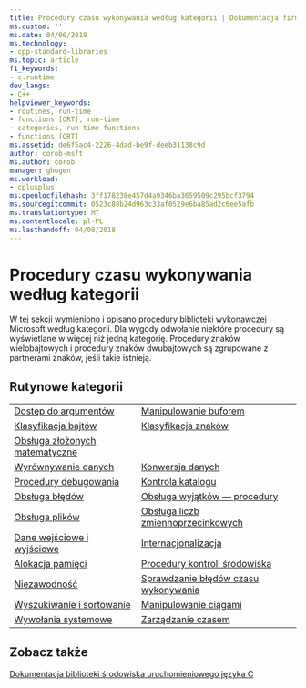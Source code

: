 ```yaml
---
title: Procedury czasu wykonywania według kategorii | Dokumentacja firmy Microsoft
ms.custom: ''
ms.date: 04/06/2018
ms.technology:
- cpp-standard-libraries
ms.topic: article
f1_keywords:
- c.runtime
dev_langs:
- C++
helpviewer_keywords:
- routines, run-time
- functions [CRT], run-time
- categories, run-time functions
- functions [CRT]
ms.assetid: de6f5ac4-2226-4dad-be9f-deeb31138c9d
author: corob-msft
ms.author: corob
manager: ghogen
ms.workload:
- cplusplus
ms.openlocfilehash: 3ff178238e457d4a9346ba3659509c295bcf3794
ms.sourcegitcommit: 0523c88b24d963c33af0529e6ba85ad2c6ee5afb
ms.translationtype: MT
ms.contentlocale: pl-PL
ms.lasthandoff: 04/08/2018
---
```

# <a name="run-time-routines-by-category"></a>Procedury czasu wykonywania według kategorii

W tej sekcji wymieniono i opisano procedury biblioteki wykonawczej Microsoft według kategorii. Dla wygody odwołanie niektóre procedury są wyświetlane w więcej niż jedną kategorię. Procedury znaków wielobajtowych i procedury znaków dwubajtowych są zgrupowane z partnerami znaków, jeśli takie istnieją.

## <a name="routine-categories"></a>Rutynowe kategorii

|||
|-|-|
|[Dostęp do argumentów](../c-runtime-library/argument-access.md)|[Manipulowanie buforem](../c-runtime-library/buffer-manipulation.md)|
|[Klasyfikacja bajtów](../c-runtime-library/byte-classification.md)|[Klasyfikacja znaków](../c-runtime-library/character-classification.md)|
|[Obsługa złożonych matematyczne](../c-runtime-library/complex-math-support.md)||
|[Wyrównywanie danych](../c-runtime-library/data-alignment.md)|[Konwersja danych](../c-runtime-library/data-conversion.md)|
|[Procedury debugowania](../c-runtime-library/debug-routines.md)|[Kontrola katalogu](../c-runtime-library/directory-control.md)|
|[Obsługa błędów](../c-runtime-library/error-handling-crt.md)|[Obsługa wyjątków — procedury](../c-runtime-library/exception-handling-routines.md)|
|[Obsługa plików](../c-runtime-library/file-handling.md)|[Obsługa liczb zmiennoprzecinkowych](../c-runtime-library/floating-point-support.md)|
|[Dane wejściowe i wyjściowe](../c-runtime-library/input-and-output.md)|[Internacjonalizacja](../c-runtime-library/internationalization.md)|
|[Alokacja pamięci](../c-runtime-library/memory-allocation.md)|[Procedury kontroli środowiska](../c-runtime-library/process-and-environment-control.md)|
|[Niezawodność](../c-runtime-library/robustness.md)|[Sprawdzanie błędów czasu wykonywania](../c-runtime-library/run-time-error-checking.md)|
|[Wyszukiwanie i sortowanie](../c-runtime-library/searching-and-sorting.md)|[Manipulowanie ciągami](../c-runtime-library/string-manipulation-crt.md)|
|[Wywołania systemowe](../c-runtime-library/system-calls.md)|[Zarządzanie czasem](../c-runtime-library/time-management.md)|

## <a name="see-also"></a>Zobacz także

[Dokumentacja biblioteki środowiska uruchomieniowego języka C](../c-runtime-library/c-run-time-library-reference.md)<br/>
